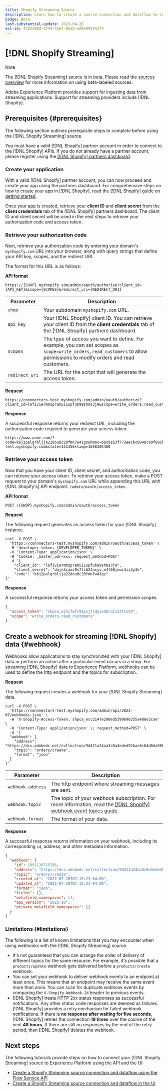 ```yaml
---
title: Shopify Streaming Source
description: Learn how to create a source connection and dataflow to ingest streaming data from your Shopify instance to Adobe Experience Platform
badge: Beta
last-substantial-update: 2023-04-26
exl-id: 4c83c08d-c744-4167-9e3b-ed9a995943f4
---
```

# [!DNL Shopify Streaming]

>[!NOTE]
>
>The [!DNL Shopify Streaming] source is in beta. Please read the [sources overview](../../home.md#terms-and-conditions) for more information on using beta-labeled sources.

Adobe Experience Platform provides support for ingesting data from streaming applications. Support for streaming providers include [!DNL Shopify].

## Prerequisites {#prerequisites}

The following section outlines prerequisite steps to complete before using the [!DNL Shopify Streaming] source.

You must have a valid [!DNL Shopify] partner account in order to connect to the [!DNL Shopify] APIs. If you do not already have a partner account, please register using the [[!DNL Shopify] partners dashboard](https://www.shopify.com/partners).

### Create your application

With a valid [!DNL Shopify] partner account, you can now proceed and create your app using the partners dashboard. For comprehensive steps on how to create your app in [!DNL Shopify], read the [[!DNL Shopify] guide on getting started](https://www.shopify.com/partners/blog/17056443-how-to-generate-a-shopify-api-token).

Once your app is created, retrieve your **client ID** and **client secret** from the **client credentials** tab of the [!DNL Shopify] partners dashboard. The client ID and client secret will be used in the next steps to retrieve your authorization code and access token.

### Retrieve your authorization code

Next, retrieve your authorization code by entering your domain's `myshopify.com` URL into your browser, along with query strings that define your API key, scopes, and the redirect URI.

The format for this URL is as follows:

**API format**

```http
https://{SHOP}.myshopify.com/admin/oauth/authorize?client_id={API_KEY}&scope={SCOPES}&redirect_uri={REDIRECT_URI}
```

| Parameter | Description |
| --- | --- |
| `shop` | Your subdomain `myshopify.com` URL. |
| `api_key` | Your [!DNL Shopify] client ID. You can retrieve your client ID from the **client credentials** tab of the [!DNL Shopify] partners dashboard. |
| `scopes` | The type of access you want to define. For example, you can set scopes as `scope=write_orders,read_customers` to allow permissions to modify orders and read customers. |
| `redirect_uri` | The URL for the script that will generate the access token. |

**Request**

```http
https://connnectors-test.myshopify.com/admin/oauth/authorize?client_id=l6fiviermmzpram5i1spfub99shms3j9&scope=write_orders,read_customers&redirect_uri=https://acme.com
```

**Response**

A successful response returns your redirect URL, including the authorization code required to generate your access token.

```http
https://www.acme.com/?code=k6j2palgrbljja228ou8c20fmn7w41gz&hmac=68c9163f772eecbc8848c90f695bca0460899c125af897a6d2b0ebbd59d3a43b&shop=connnectors-test.myshopify.com&state=123456×tamp=1658305460
```

### Retrieve your access token

Now that you have your client ID, client secret, and authorization code, you can retrieve your access token. To retrieve your access token, make a POST request to your domain's `myshopify.com` URL while appending this URL with [!DNL Shopify's] API endpoint: `/admin/oauth/access_token`. 

**API format**

```https
POST /{SHOP}.myshopify.com/admin/oauth/access_token
```

**Request**

The following request generates an access token for your [!DNL Shopify] instance.

```shell
curl -X POST \
  'https://connnectors-test.myshopify.com/admin/oauth/access_token' \
  -H 'developer-token: {DEVELOPER_TOKEN}' \
  -H 'Content-Type: application/json' \
  -H 'Cookie: _master_udr=xxx; request_method=POST'
  -d '{
    "client_id": "l6fiviermmzpram5i1spfub99shms3j9",
    "client_secret": "dajn3caxz9s7ti624ncyv_m4f60jnwi3ii3y3k",
    "code": "k6j2palgrbljja228ou8c20fmn7w41gz"
}'
```

**Response**

A successful response returns your access token and permission scopes.

```json
{
  "access_token": "shpca_wjhifwfc91psjtldysxd6rqli371tx54",
  "scope": "write_orders,read_customers"
}
```

## Create a webhook for streaming [!DNL Shopify] data {#webhook}

Webhooks allow applications to stay synchronized with your [!DNL Shopify] data or perform an action after a particular event occurs in a shop. For streaming [!DNL Shopify] data to Experience Platform, webhooks can be used to define the http endpoint and the topics for subscription.

**Request**

The following request creates a webhook for your [!DNL Shopify Streaming] data.

```shell
curl -X POST \
  'https://connnectors-test.myshopify.com/admin/api/2022-07/webhooks.json' \
  -H 'X-Shopify-Access-Token: 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' \
  -H 'Content-Type: application/json' \; request_method=POST' \
  -d '{
  "webhook": {
    "address": "https://dcs.adobedc.net/collection/9d411a24aa3c0a3eded92bac6c64d0da986ee7a8212f87168c5fb42d9ddc3227",
    "topic": "orders/create",
    "format": "json"
  }
}'
```

| Parameter | Description |
| --- | --- | 
| `webhook.address` | The http endpoint where streaming messages are sent. |
| `webhook.topic` | The topic of your webhook subscription. For more information, read the [[!DNL Shopify] webhook event topics guide](https://shopify.dev/docs/api/admin-rest/2023-04/resources/webhook#event-topics). |
| `webhook.format` | The format of your data. |

**Response**

A successful response returns information on your webhook, including its corresponding `id`, address, and other metadata information.

```json
{
  "webhook": {
    "id": 1091138715786,
    "address": "https://dcs.adobedc.net/collection/9d411a24aa3c0a3eded92bac6c64d0da986ee7a8212f87168c5fb42d9ddc3227",
    "topic": "orders/create",
    "created_at": "2022-07-20T07:15:23-04:00",
    "updated_at": "2022-07-20T07:15:23-04:00",
    "format": "json",
    "fields": [],
    "metafield_namespaces": [],
    "api_version": "2021-10",
    "private_metafield_namespaces": []
  }
}
```

### Limitations {#limitations}

The following is a list of known limitations that you may encounter when using webhooks with the [!DNL Shopify Streaming] source.

* It's not guaranteed that you can arrange the order of delivery of different topics for the same resource. For example, it's possible that a `products/update` webhook gets delivered before a `products/create` webhook.
* You can set your webhook to deliver webhook events to an endpoint at least once. This means that an endpoint may receive the same event more than once. You can scan for duplicate webhook events by comparing the `X-Shopify-Webhook-Id` header to previous events.
* [!DNL Shopify] treats HTTP 2xx status responses as successful notifications. Any other status code responses are deemed as failures. [!DNL Shopify] provides a retry mechanism for failed webhook notifications. If there is **no response after waiting for five seconds**, [!DNL Shopify] retries the connection **19 times** over the course of the next **48 hours**. If there are still no responses by the end of the retry period, then [!DNL Shopify] deletes the webhook. 

## Next steps

The following tutorials provide steps on how to connect your [!DNL Shopify Streaming] source to Experience Platform using the API and the UI:

* [Create a Shopify Streaming source connection and dataflow using the Flow Service API](../../tutorials/api/create/ecommerce/shopify-streaming.md)
* [Create a Shopify Streaming source connection and dataflow in the UI](../../tutorials/ui/create/ecommerce/shopify-streaming.md)
